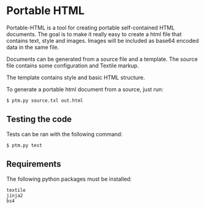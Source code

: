 Portable HTML
===============
Portable-HTML is a tool for creating portable self-contained HTML documents.
The goal is to make it really easy to create a html file that contains text, style and images. Images will be included as base64 encoded data in the same file.

Documents can be generated from a source file and a template. The source file contains some configuration and Textile markup.

The template contains style and basic HTML structure.

To generate a portable html document from a source, just run:

	$ ptm.py source.txl out.html

Testing the code
-------------------
Tests can be ran with the following command:

    $ ptm.py test

Requirements
-------------------
The following python packages must be installed:

	textile
	jinja2
    bs4
